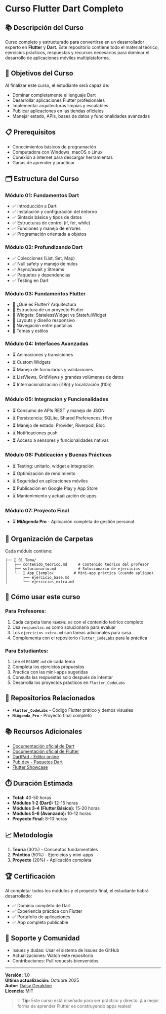 # Curso Flutter Dart Completo

## 📚 Descripción del Curso
Curso completo y estructurado para convertirse en un desarrollador experto en **Flutter** y **Dart**. Este repositorio contiene todo el material teórico, ejercicios prácticos, respuestas y recursos necesarios para dominar el desarrollo de aplicaciones móviles multiplataforma.

## 🎯 Objetivos del Curso
Al finalizar este curso, el estudiante será capaz de:
- Dominar completamente el lenguaje Dart
- Desarrollar aplicaciones Flutter profesionales
- Implementar arquitecturas limpias y escalables
- Publicar aplicaciones en las tiendas oficiales
- Manejar estado, APIs, bases de datos y funcionalidades avanzadas

## 📋 Prerequisitos
- Conocimientos básicos de programación
- Computadora con Windows, macOS o Linux
- Conexión a internet para descargar herramientas
- Ganas de aprender y practicar

## 🗂️ Estructura del Curso

### Módulo 01: Fundamentos Dart
- ✅ Introducción a Dart
- ✅ Instalación y configuración del entorno
- ✅ Sintaxis básica y tipos de datos
- ✅ Estructuras de control (if, for, while)
- ✅ Funciones y manejo de errores
- ✅ Programación orientada a objetos

### Módulo 02: Profundizando Dart
- ✅ Colecciones (List, Set, Map)
- ✅ Null safety y manejo de nulos
- ✅ Async/await y Streams
- ✅ Paquetes y dependencias
- ✅ Testing en Dart

### Módulo 03: Fundamentos Flutter
- 🔄 ¿Qué es Flutter? Arquitectura
- 🔄 Estructura de un proyecto Flutter
- 🔄 Widgets: StatelessWidget vs StatefulWidget
- 🔄 Layouts y diseño responsivo
- 🔄 Navegación entre pantallas
- 🔄 Temas y estilos

### Módulo 04: Interfaces Avanzadas  
- ⏳ Animaciones y transiciones
- ⏳ Custom Widgets
- ⏳ Manejo de formularios y validaciones
- ⏳ ListViews, GridViews y grandes volúmenes de datos
- ⏳ Internacionalización (i18n) y localización (l10n)

### Módulo 05: Integración y Funcionalidades
- ⏳ Consumo de APIs REST y manejo de JSON
- ⏳ Persistencia: SQLite, Shared Preferences, Hive
- ⏳ Manejo de estado: Provider, Riverpod, Bloc
- ⏳ Notificaciones push
- ⏳ Acceso a sensores y funcionalidades nativas

### Módulo 06: Publicación y Buenas Prácticas
- ⏳ Testing: unitario, widget e integración
- ⏳ Optimización de rendimiento
- ⏳ Seguridad en aplicaciones móviles
- ⏳ Publicación en Google Play y App Store
- ⏳ Mantenimiento y actualización de apps

### Módulo 07: Proyecto Final
- ⏳ **MiAgenda Pro** - Aplicación completa de gestión personal

## 📁 Organización de Carpetas
Cada módulo contiene:
```
├── 📂 01_Tema/
│   ├── contenido_teorico.md     # Contenido teórico del profesor
│   ├── solucionario.md          # Solucionario de ejercicios
│   └── 📂 App_Ejemplo/         # Mini-app práctica (cuando aplique)
│       ├── ejercicio_base.md
│       └── ejercicios_extra.md
```

## 🚀 Cómo usar este curso

### Para Profesores:
1. Cada carpeta tiene `README.md` con el contenido teórico completo
2. Usa `respuestas.md` como solucionario para evaluar
3. Los `ejercicios_extra.md` son tareas adicionales para casa
4. Complementa con el repositorio `Flutter_CodeLabs` para la práctica

### Para Estudiantes:
1. Lee el `README.md` de cada tema
2. Completa los ejercicios propuestos
3. Practica con las mini-apps sugeridas
4. Consulta las respuestas solo después de intentar
5. Desarrolla los proyectos prácticos en `Flutter_CodeLabs`

## 🔗 Repositorios Relacionados
- **`Flutter_CodeLabs`** - Código Flutter prático y demos visuales
- **`MiAgenda_Pro`** - Proyecto final completo

## 📚 Recursos Adicionales
- [Documentación oficial de Dart](https://dart.dev/guides)
- [Documentación oficial de Flutter](https://flutter.dev/docs)
- [DartPad - Editor online](https://dartpad.dev/)
- [Pub.dev - Paquetes Dart](https://pub.dev/)
- [Flutter Showcase](https://flutter.dev/showcase)

## ⏱️ Duración Estimada
- **Total:** 40-50 horas
- **Módulos 1-2 (Dart):** 12-15 horas
- **Módulos 3-4 (Flutter Básico):** 15-20 horas  
- **Módulos 5-6 (Avanzado):** 10-12 horas
- **Proyecto Final:** 8-10 horas

## 📈 Metodología
1. **Teoría** (30%) - Conceptos fundamentales
2. **Práctica** (50%) - Ejercicios y mini-apps
3. **Proyecto** (20%) - Aplicación completa

## 🏆 Certificación
Al completar todos los módulos y el proyecto final, el estudiante habrá desarrollado:
- ✅ Dominio completo de Dart
- ✅ Experiencia práctica con Flutter
- ✅ Portafolio de aplicaciones
- ✅ App completa publicable

## 📧 Soporte y Comunidad
- Issues y dudas: Usar el sistema de Issues de GitHub
- Actualizaciones: Watch este repositorio
- Contribuciones: Pull requests bienvenidos

---
**Versión:** 1.0  
**Última actualización:** Octubre 2025  
**Autor:** [Daisy Geraldine](https://github.com/DaisyGeraldine)  
**Licencia:** MIT

> 💡 **Tip:** Este curso está diseñado para ser práctico y directo. ¡La mejor forma de aprender Flutter es construyendo apps reales!
